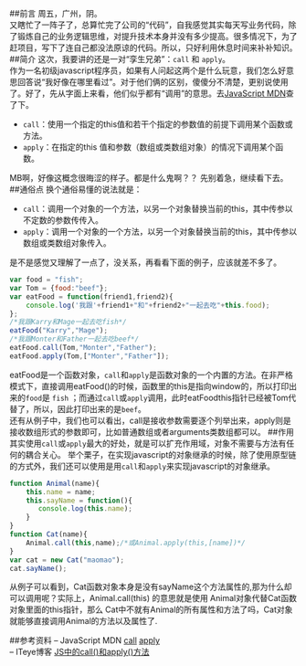 ##前言
周五，广州，阴。   
又瞎忙了一阵子了，总算忙完了公司的“代码”，自我感觉其实每天写业务代码，除了锻炼自己的业务逻辑思维，对提升技术本身并没有多少提高。很多情况下，为了赶项目，写下了连自己都没法原谅的代码。所以，只好利用休息时间来补补知识。
##简介
这次，我要讲的还是一对“孪生兄弟”：`call` 和 `apply`。  
作为一名初级javascript程序员，如果有人问起这两个是什么玩意，我们怎么好意思回答说“我好像在哪里看过”。对于他们俩的区别，傻傻分不清楚，更别说使用了。好了，先从字面上来看，他们似乎都有“调用”的意思。去[JavaScript MDN](https://developer.mozilla.org/en-US/docs/Web/JavaScript/Reference)查了下。

* `call`：使用一个指定的this值和若干个指定的参数值的前提下调用某个函数或方法。
* `apply`：在指定的this 值和参数（数组或类数组对象）的情况下调用某个函数。   

MB啊，好像这概念很晦涩的样子。都是什么鬼啊？？ 先别着急，继续看下去。 
##通俗点
换个通俗易懂的说法就是：

* `call`：调用一个对象的一个方法，以另一个对象替换当前的this，其中传参以不定数的参数传传入。
* `apply`：调用一个对象的一个方法，以另一个对象替换当前的this，其中传参以数组或类数组对象传入。   


是不是感觉又理解了一点了，没关系，再看看下面的例子，应该就差不多了。

```javascript
var food = "fish";
var Tom = {food:"beef"};
var eatFood = function(friend1,friend2){
	console.log('我跟'+friend1+"和"+friend2+"一起去吃"+this.food);
};
/*我跟Karry和Mage一起去吃fish*/
eatFood("Karry","Mage"); 
/*我跟Monter和Father一起去吃beef*/
eatFood.call(Tom,"Monter","Father"); 
eatFood.apply(Tom,["Monter","Father"]);
```

eatFood是一个函数对象，`call`和`apply`是函数对象的一个内置的方法。在非严格模式下，直接调用eatFood()的时候，函数里的this是指向window的，所以打印出来的`food`是 `fish` ；而通过`call`或`apply`调用，此时eatFoodthis指针已经被Tom代替了，所以，因此打印出来的是`beef`。  
还有从例子中，我们也可以看出，call是接收参数需要逐个列举出来，apply则是接收数组形式的参数即可，比如普通数组或者arguments类数组都可以。
##作用
其实使用`call`或`apply`最大的好处，就是可以扩充作用域，对象不需要与方法有任何的耦合关心。
举个栗子，在实现javascript的对象继承的时候，除了使用原型链的方式外，我们还可以使用是用`call`和`apply`来实现javascript的对象继承。

```javascript
function Animal(name){
	this.name = name;
	this.sayName = function(){
	   console.log(this.name);
	}
}
function Cat(name){
	Animal.call(this,name);/*或Animal.apply(this,[name])*/
}
var cat = new Cat("maomao");
cat.sayName();
```

从例子可以看到，Cat函数对象本身是没有sayName这个方法属性的,那为什么却可以调用呢？实际上，Animal.call(this) 的意思就是使用 Animal对象代替Cat函数对象里面的this指针，那么 Cat中不就有Animal的所有属性和方法了吗，Cat对象就能够直接调用Animal的方法以及属性了.

##参考资料
– JavaScript MDN [call](https://developer.mozilla.org/zh-CN/docs/Web/JavaScript/Reference/Global_Objects/Function/call) [apply](https://developer.mozilla.org/zh-CN/docs/Web/JavaScript/Reference/Global_Objects/Function/apply)  
– ITeye博客 [JS中的call()和apply()方法](http://uule.iteye.com/blog/1158829)
